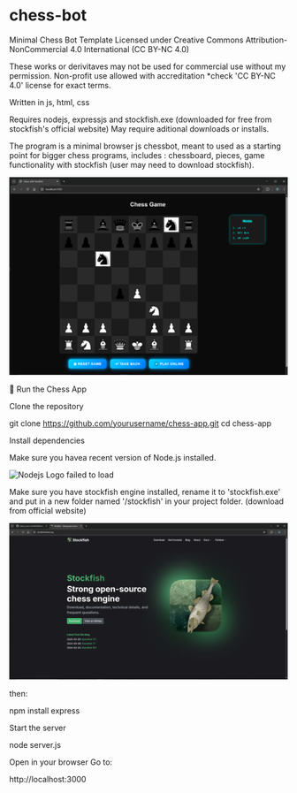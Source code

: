 # chess-bot
Minimal Chess Bot Template 
Licensed under Creative Commons Attribution-NonCommercial 4.0 International (CC BY-NC 4.0)

These works or derivitaves may not be used for commercial use without my permission.
Non-profit use allowed with accreditation *check 'CC BY-NC 4.0' license for exact terms.

Written in js, html, css

Requires nodejs, expressjs and stockfish.exe (downloaded for free from stockfish's official website)
May require aditional downloads or installs.

The program is a minimal browser js chessbot, meant to used as a starting point for bigger chess programs, includes : chessboard, pieces, game functionality with stockfish (user may need to download stockfish).

![App Screenshot failed to load](https://github.com/rutgervanweehaeghe/chess-bot/blob/main/ChessAppScreenshot.png)


🚀 Run the Chess App

Clone the repository

git clone https://github.com/yourusername/chess-app.git
cd chess-app


Install dependencies


Make sure you havea recent version of Node.js
installed.


![Nodejs Logo failed to load](https://upload.wikimedia.org/wikipedia/commons/d/d9/Node.js_logo.svg)


Make sure you have stockfish engine installed, rename it to 'stockfish.exe' and put in a new folder named '/stockfish' in your project folder.
(download from official website)


![Stockfish Website Screenshot failed to load](https://github.com/rutgervanweehaeghe/chess-bot/blob/main/stockfishwebsite.png)


then:

npm install express

Start the server

node server.js


Open in your browser
Go to:

http://localhost:3000
